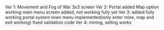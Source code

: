 Ver 1:
Movement and Fog of War
3x3 screen
Ver 2:
Portal added
Map option working
main menu screen added, not working fully yet
Ver 3:
added fully working portal system
town menu implemented(only enter mine, map and exit working)
fixed validation code
Ver 4:
mining, selling works
